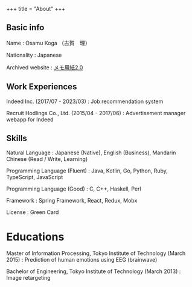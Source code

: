 +++
title = "About"
+++

## Basic info

Name
: Osamu Koga （古賀　理）

Nationality
: Japanese

Archived website
: [メモ用紙2.0](/index_memoyoushi.html)

## Work Experiences
Indeed Inc. (2017/07 - 2023/03)
: Job recommendation system

Recruit Hodlings Co., Ltd. (2015/04 - 2017/06)
: Advertisement manager webapp for Indeed

## Skills
Natural Language
: Japanese (Native), English (Business), Mandarin Chinese (Read / Write, Learning)

Programming Language (Fluent)
: Java, Kotlin, Go, Python, Ruby, TypeScript, JavaScript

Programming Language (Good)
: C, C++, Haskell, Perl

Framework
: Spring Framework, React, Redux, Mobx

License
: Green Card

# Educations
Master of Information Processing, Tokyo Institute of Technology (March 2015)
: Prediction of human emotions using EEG (brainwave)

Bachelor of Engineering, Tokyo Institute of Technology (March 2013)
: Image retargeting